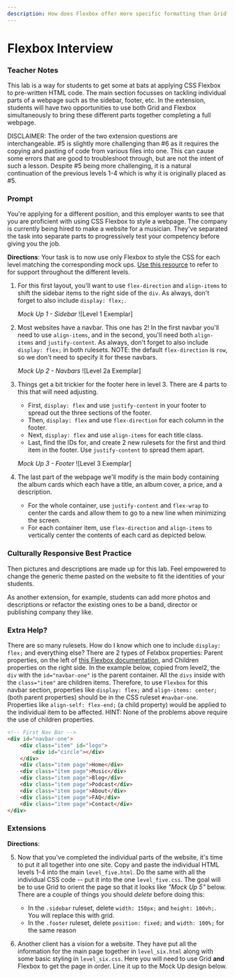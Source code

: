 ```yaml
---
description: How does Flexbox offer more specific formatting than Grid?
---
```


# Flexbox Interview

### Teacher Notes

This lab is a way for students to get some at bats at applying CSS Flexbox to pre-written HTML code. The main section focusses on tackling individual parts of a webpage such as the sidebar, footer, etc. In the extension, students will have two opportunities to use both Grid and Flexbox simultaneously to bring these different parts together completing a full webpage. 

DISCLAIMER: The order of the two extension questions are interchangeable. #5 is slightly more challenging than #6 as it requires the copying and pasting of code from various files into one. This can cause some errors that are good to troubleshoot through, but are not the intent of such a lesson. Despite #5 being more challenging, it is a natural continuation of the previous levels 1-4 which is why it is originally placed as #5. 

### Prompt

You're applying for a different position, and this employer wants to see that you are proficient with using CSS Flexbox to style a webpage. The company is currently being hired to make a website for a musician. They've separated the task into separate parts to progressively test your competency before giving you the job.

**Directions**: Your task is to now use only Flexbox to style the CSS for each level matching the corresponding mock ups. [Use this resource](https://css-tricks.com/snippets/css/a-guide-to-flexbox/) to refer to for support throughout the different levels.

1. For this first layout, you'll want to use `flex-direction` and `align-items` to shift the sidebar items to the right side of the `div`. As always, don't forget to also include `display: flex;`.

    _Mock Up 1 - Sidebar_
    ![Level 1 Exemplar]

2. Most websites have a navbar. This one has 2! In the first navbar you'll need to use `align-items`, and in the second, you'll need both `align-items` and `justify-content`. As always, don't forget to also include `display: flex;` in both rulesets. NOTE: the default `flex-direction` is `row`, so we don't need to specify it for these navbars.

    _Mock Up 2 - Navbars_
    ![Level 2a Exemplar]

3. Things get a bit trickier for the footer here in level 3. There are 4 parts to this that will need adjusting.
    - First, `display: flex` and use `justify-content` in your footer to spread out the three sections of the footer.
    - Then, `display: flex` and use `flex-direction` for each column in the footer.
    - Next, `display: flex` and use `align-items` for each title class.
    - Last, find the IDs for, and create 2 new rulesets for the first and third item in the footer. Use `justify-content` to spread them apart. 

    _Mock Up 3 - Footer_
    ![Level 3 Exemplar]

4. The last part of the webpage we'll modify is the main body containing the album cards which each have a title, an album cover, a price, and a description. 
    - For the whole container, use `justify-content` and `flex-wrap` to center the cards and allow them to go to a new line when minimizing the screen.
    - For each container item, use `flex-direction` and `align-items` to vertically center the contents of each card as depicted below.

  

### Culturally Responsive Best Practice

Then pictures and descriptions are made up for this lab. Feel empowered to change the generic theme pasted on the website to fit the identities of your students. 

As another extension, for example, students can add more photos and descriptions or refactor the existing ones to be a band, director or publishing company they like.

### Extra Help?

There are so many rulesets. How do I know which one to include `display: flex;` and everything else? There are 2 types of Felxbox properties: Parent properties, on the left of [this Flexbox documentation](), and Children properties on the right side. In the example below, copied from level2, the `div` with the `id="navbar-one"` is the parent container. All the `divs` inside with the `class="item"` are children items. Therefore, to use `Flexbox` for this navbar section, properties like `display: flex;` and `align-items: center;` (both parent properties) should be in the CSS ruleset `#navbar-one`. Properties like `align-self: flex-end;` (a child property) would be applied to the individual item to be affected. HINT: None of the problems above require the use of children properties.

```html
<!-- First Nav Bar -->
<div id="navbar-one">
    <div class="item" id="logo">
        <div id="circle"></div>
    </div>
    <div class="item page">Home</div>
    <div class="item page">Music</div>
    <div class="item page">Blog</div>
    <div class="item page">Podcast</div>
    <div class="item page">About</div>
    <div class="item page">FAQ</div>
    <div class="item page">Contact</div>
</div>
```

### Extensions

**Directions**:

5. Now that you've completed the individual parts of the website, it's time to put it all together into one site. Copy and paste the individual HTML levels 1-4 into the main `level_five.html`. Do the same with all the individual CSS code -- put it into the one `level_five.css`. The goal will be to use Grid to orient the page so that it looks like _"Mock Up 5"_ below. There are a couple of things you should _delete_ before doing this:
    - In the `.sidebar` ruleset, delete `width: 150px;` and
  `height: 100vh;`. You will replace this with grid.
    - In the `.footer` ruleset, delete `position: fixed;` and `width: 100%;` for the same reason



6. Another client has a vision for a website. They have put all the information for the main page together in `level_six.html` along with some basic styling in `level_six.css`. Here you will need to use Grid **and** Flexbox to get the page in order. Line it up to the Mock Up design below.

